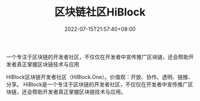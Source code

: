 ﻿---
weight: 
title: "区块链社区HiBlock"
description: "一个专注于区块链的开发者社区，不仅仅在开发者中宣传推广区块链，还会帮助开发者真正掌握区块链技术与应用"
date: 2022-07-15T21:57:40+08:00
lastmod: 2022-07-15T16:45:40+08:00
draft: false
authors: ["seven"]
featuredImage: "qukuailianshequhiblock.jpg"
link: "http://mp.weixin.qq.com/profile?src=3&timestamp=1657850101&ver=1&signature=jron3p6vO23IS0pnYAu-xuJ6l2nnEYCneX9cZngOOmeaTMgTxmBWmfW6Yr*p-RP7kT68ywXnR34OR3HadR94YQ=="
tags: ["微信公众号","区块链社区HiBlock"]
categories: ["navigation"]
navigation: ["微信公众号"]
lightgallery: true
toc: true
pinned: false
recommend: false
recommend1: false
---
一个专注于区块链的开发者社区，不仅仅在开发者中宣传推广区块链，还会帮助开发者真正掌握区块链技术与应用

HiBlock区块链开发者社区（HiBlock.One）。价值观：开放、协作、透明、链接、分享。 HiBlock是一个专注于区块链的开发者社区，不仅仅在开发者中宣传推广区块链，还会帮助开发者真正掌握区块链技术与应用。